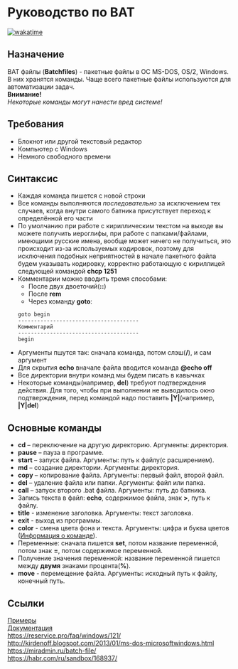 # Руководство по BAT
[![wakatime](https://wakatime.com/badge/github/AndreyKozhev/bat-manual.svg)](https://wakatime.com/badge/github/AndreyKozhev/bat-manual)
## Назначение
BAT файлы (**Batchfiles**) - пакетные файлы в ОС MS-DOS, OS/2, Windows.
В них хранятся команды. Чаще всего пакетные файлы используются для
автоматизации задач.  
**Внимание!**  
*Некоторые команды могут нанести вред системе!*
## Требования
+ Блокнот или другой текстовый редактор
+ Компьютер с Windows
+ Немного свободного времени
## Синтаксис
+ Каждая команда пишется с новой строки
+ Все команды выполняются *последовательно* за исключением тех случаев, когда внутри самого батника присутствует переход к определённой его части
+ По умолчанию при работе с кириллическим текстом на выходе вы можете получить иероглифы, при работе с папками/файлами, имеющими русские имена, вообще может ничего не получиться, это происходит из-за используемых кодировок, поэтому для исключения подобных неприятностей в начале пакетного файла будем указывать кодировку, корректно работающую с кириллицей следующей командой **chcp 1251**
+ Комментарии можно вводить тремя способами:
    * После двух двоеточий(**::**)
    * После **rem**
    * Через команду **goto**:
    ```batch
    goto begin
    --------------------------------------
    Комментарий
    --------------------------------------
    begin
    ```
+ Аргументы пшутся так: сначала команда, потом слэш(**/**), и сам аргумент
+ Для скрытия **echo** вначале файла вводится команда **@echo off**
+ Все директории внутри команд мы будем писать в кавычках
+ Некоторые команды(например, **del**) требуют подтверждения действия.
Для того, чтобы при выполнении не выводилось окно подтверждения,
перед командой надо поставить **|Y|**(например, **|Y|del**)
## Основные команды
* **cd** – переключение на другую директорию. Аргументы: директория.
* **pause** – пауза в программе.
* **start** – запуск файла. Аргументы: путь к файлу(с расширением).
* **md** – создание директории. Аргументы: директория.
* **copy** – копирование файла. Аргументы: первый файл, второй файл.
* **del** – удаление файла или папки. Аргументы: файл или папка.
* **call** – запуск второго .bat файла. Аргументы: путь до батника.
* Запись текста в файл: **echo**, содержимое файла, знак **>**, путь к файлу.
* **title** - изменение заголовка. Аргументы: текст заголовка.
* **exit** - выход из программы.
* **color** - смена цвета фона и текста. Аргументы: цифра и буква цветов ([Информация о команде](/help/color.txt)).
* Переменные: сначала пишется **set**, потом название переменной, потом знак **=**, потом содержимое переменной.
* Получение значения переменной: название переменной пишется между **двумя** знаками процента(**%**).
* **move** - перемещение файла. Аргументы: исходный путь к файлу, конечный путь.
## Ссылки
[Примеры](../main/bat-example "Примеры")  
[Документация](../main/help "Документация")  
https://reservice.pro/faq/windows/121/  
http://kirdenoff.blogspot.com/2013/01/ms-dos-microsoftwindows.html  
https://miradmin.ru/batch-file/  
https://habr.com/ru/sandbox/168937/
